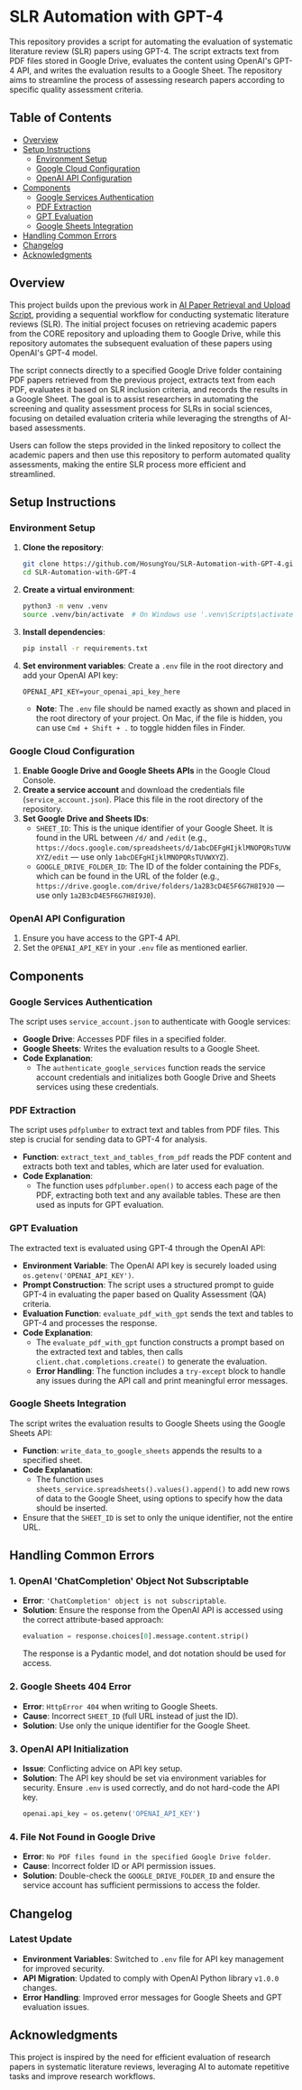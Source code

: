 # SLR Automation with GPT-4

This repository provides a script for automating the evaluation of systematic literature review (SLR) papers using GPT-4. The script extracts text from PDF files stored in Google Drive, evaluates the content using OpenAI's GPT-4 API, and writes the evaluation results to a Google Sheet. The repository aims to streamline the process of assessing research papers according to specific quality assessment criteria.

## Table of Contents
- [Overview](#overview)
- [Setup Instructions](#setup-instructions)
  - [Environment Setup](#environment-setup)
  - [Google Cloud Configuration](#google-cloud-configuration)
  - [OpenAI API Configuration](#openai-api-configuration)
- [Components](#components)
  - [Google Services Authentication](#google-services-authentication)
  - [PDF Extraction](#pdf-extraction)
  - [GPT Evaluation](#gpt-evaluation)
  - [Google Sheets Integration](#google-sheets-integration)
- [Handling Common Errors](#handling-common-errors)
- [Changelog](#changelog)
- [Acknowledgments](#acknowledgments)

## Overview
This project builds upon the previous work in [AI Paper Retrieval and Upload Script](https://github.com/HosungYou/AI-Paper-Retrieval-and-Upload-Script), providing a sequential workflow for conducting systematic literature reviews (SLR). The initial project focuses on retrieving academic papers from the CORE repository and uploading them to Google Drive, while this repository automates the subsequent evaluation of these papers using OpenAI's GPT-4 model.

The script connects directly to a specified Google Drive folder containing PDF papers retrieved from the previous project, extracts text from each PDF, evaluates it based on SLR inclusion criteria, and records the results in a Google Sheet. The goal is to assist researchers in automating the screening and quality assessment process for SLRs in social sciences, focusing on detailed evaluation criteria while leveraging the strengths of AI-based assessments.

Users can follow the steps provided in the linked repository to collect the academic papers and then use this repository to perform automated quality assessments, making the entire SLR process more efficient and streamlined.

## Setup Instructions
### Environment Setup
1. **Clone the repository**:
   ```sh
   git clone https://github.com/HosungYou/SLR-Automation-with-GPT-4.git
   cd SLR-Automation-with-GPT-4
   ```

2. **Create a virtual environment**:
   ```sh
   python3 -m venv .venv
   source .venv/bin/activate  # On Windows use '.venv\Scripts\activate'
   ```

3. **Install dependencies**:
   ```sh
   pip install -r requirements.txt
   ```

4. **Set environment variables**:
   Create a `.env` file in the root directory and add your OpenAI API key:
   ```env
   OPENAI_API_KEY=your_openai_api_key_here
   ```
   - **Note**: The `.env` file should be named exactly as shown and placed in the root directory of your project. On Mac, if the file is hidden, you can use `Cmd + Shift + .` to toggle hidden files in Finder.

### Google Cloud Configuration
1. **Enable Google Drive and Google Sheets APIs** in the Google Cloud Console.
2. **Create a service account** and download the credentials file (`service_account.json`). Place this file in the root directory of the repository.
3. **Set Google Drive and Sheets IDs**:
   - `SHEET_ID`: This is the unique identifier of your Google Sheet. It is found in the URL between `/d/` and `/edit` (e.g., `https://docs.google.com/spreadsheets/d/1abcDEFgHIjklMNOPQRsTUVWXYZ/edit` — use only `1abcDEFgHIjklMNOPQRsTUVWXYZ`).
   - `GOOGLE_DRIVE_FOLDER_ID`: The ID of the folder containing the PDFs, which can be found in the URL of the folder (e.g., `https://drive.google.com/drive/folders/1a2B3cD4E5F6G7H8I9J0` — use only `1a2B3cD4E5F6G7H8I9J0`).

### OpenAI API Configuration
1. Ensure you have access to the GPT-4 API.
2. Set the `OPENAI_API_KEY` in your `.env` file as mentioned earlier.

## Components
### Google Services Authentication
The script uses `service_account.json` to authenticate with Google services:
- **Google Drive**: Accesses PDF files in a specified folder.
- **Google Sheets**: Writes the evaluation results to a Google Sheet.
- **Code Explanation**:
  - The `authenticate_google_services` function reads the service account credentials and initializes both Google Drive and Sheets services using these credentials.

### PDF Extraction
The script uses `pdfplumber` to extract text and tables from PDF files. This step is crucial for sending data to GPT-4 for analysis.
- **Function**: `extract_text_and_tables_from_pdf` reads the PDF content and extracts both text and tables, which are later used for evaluation.
- **Code Explanation**:
  - The function uses `pdfplumber.open()` to access each page of the PDF, extracting both text and any available tables. These are then used as inputs for GPT evaluation.

### GPT Evaluation
The extracted text is evaluated using GPT-4 through the OpenAI API:
- **Environment Variable**: The OpenAI API key is securely loaded using `os.getenv('OPENAI_API_KEY')`.
- **Prompt Construction**: The script uses a structured prompt to guide GPT-4 in evaluating the paper based on Quality Assessment (QA) criteria.
- **Evaluation Function**: `evaluate_pdf_with_gpt` sends the text and tables to GPT-4 and processes the response.
- **Code Explanation**:
  - The `evaluate_pdf_with_gpt` function constructs a prompt based on the extracted text and tables, then calls `client.chat.completions.create()` to generate the evaluation.
  - **Error Handling**: The function includes a `try-except` block to handle any issues during the API call and print meaningful error messages.

### Google Sheets Integration
The script writes the evaluation results to Google Sheets using the Google Sheets API:
- **Function**: `write_data_to_google_sheets` appends the results to a specified sheet.
- **Code Explanation**:
  - The function uses `sheets_service.spreadsheets().values().append()` to add new rows of data to the Google Sheet, using options to specify how the data should be inserted.
- Ensure that the `SHEET_ID` is set to only the unique identifier, not the entire URL.

## Handling Common Errors
### 1. OpenAI 'ChatCompletion' Object Not Subscriptable
- **Error**: `'ChatCompletion' object is not subscriptable`.
- **Solution**: Ensure the response from the OpenAI API is accessed using the correct attribute-based approach:
  ```python
  evaluation = response.choices[0].message.content.strip()
  ```
  The response is a Pydantic model, and dot notation should be used for access.

### 2. Google Sheets 404 Error
- **Error**: `HttpError 404` when writing to Google Sheets.
- **Cause**: Incorrect `SHEET_ID` (full URL instead of just the ID).
- **Solution**: Use only the unique identifier for the Google Sheet.

### 3. OpenAI API Initialization
- **Issue**: Conflicting advice on API key setup.
- **Solution**: The API key should be set via environment variables for security. Ensure `.env` is used correctly, and do not hard-code the API key.
  ```python
  openai.api_key = os.getenv('OPENAI_API_KEY')
  ```

### 4. File Not Found in Google Drive
- **Error**: `No PDF files found in the specified Google Drive folder`.
- **Cause**: Incorrect folder ID or API permission issues.
- **Solution**: Double-check the `GOOGLE_DRIVE_FOLDER_ID` and ensure the service account has sufficient permissions to access the folder.

## Changelog
### Latest Update
- **Environment Variables**: Switched to `.env` file for API key management for improved security.
- **API Migration**: Updated to comply with OpenAI Python library `v1.0.0` changes.
- **Error Handling**: Improved error messages for Google Sheets and GPT evaluation issues.

## Acknowledgments
This project is inspired by the need for efficient evaluation of research papers in systematic literature reviews, leveraging AI to automate repetitive tasks and improve research workflows.
